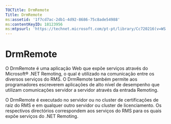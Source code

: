```yaml
---
TOCTitle: DrmRemote
Title: DrmRemote
ms:assetid: '1f7cd7ac-2db1-4d92-8686-75c8ade54988'
ms:contentKeyID: 18123956
ms:mtpsurl: 'https://technet.microsoft.com/pt-pt/library/Cc720216(v=WS.10)'
---
```


DrmRemote
=========

O DrmRemote é uma aplicação Web que expõe serviços através do Microsoft® .NET Remoting, o qual é utilizado na comunicação entre os diversos serviços do RMS. O DrmRemote também permite aos programadores escreverem aplicações de alto nível de desempenho que utilizam comunicações servidor a servidor através da entrada Remoting.

O DrmRemote é executado no servidor ou no cluster de certificações de raiz do RMS e em qualquer outro servidor ou cluster de licenciamento. Os respectivos directórios correspondem aos serviços do RMS para os quais expõe serviços do .NET Remoting.
